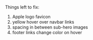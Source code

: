Things left to fix: 
  1. Apple logo favicon 
  2. yellow hover over navbar links
  3. spacing in between sub-hero images
  4. footer links change color on hover 
